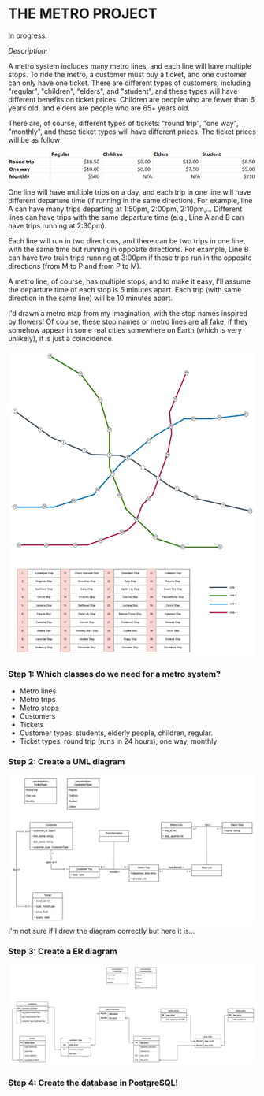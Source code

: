 # THE METRO PROJECT

In progress.

*Description:*

A metro system includes many metro lines, and each line will have multiple stops. To ride the metro, a customer must buy a ticket, and one customer can only have one ticket. There are different types of customers, including "regular", "children", "elders", and "student", and these types will have different benefits on ticket prices. Children are people who are fewer than 6 years old, and elders are people who are 65+ years old. 

There are, of course, different types of tickets: "round trip", "one way", "monthly", and these ticket types will have different prices. 
The ticket prices will be as follow: 

![alt text](ticket_prices.png)

One line will have multiple trips on a day, and each trip in one line will have different departure time (if running in the same direction). For example, line A can have many trips departing at 1:50pm, 2:00pm, 2:10pm,... Different lines can have trips with the same departure time (e.g., Line A and B can have trips running at 2:30pm). 

Each line will run in two directions, and there can be two trips in one line, with the same time but running in opposite directions. For example, Line B can have two train trips running at 3:00pm if these trips run in the opposite directions (from M to P and from P to M). 

A metro line, of course, has multiple stops, and to make it easy, I'll assume the departure time of each stop is 5 minutes apart. Each trip (with same direction in the same line) will be 10 minutes apart. 

I'd drawn a metro map from my imagination, with the stop names inspired by flowers! Of course, these stop names or metro lines are all fake, if they somehow appear in some real cities somewhere on Earth (which is very unlikely), it is just a coincidence.

![alt text](metro_project-metro-map.png)


### Step 1: Which classes do we need for a metro system?
- Metro lines
- Metro trips
- Metro stops
- Customers
- Tickets
- Customer types: students, elderly people, children, regular. 
- Ticket types: round trip (runs in 24 hours), one way, monthly

### Step 2: Create a UML diagram
![alt text](metro_project-UML.png)
I'm not sure if I drew the diagram correctly but here it is...

### Step 3: Create a ER diagram
![alt text](metro_project-ER.png)

### Step 4: Create the database in PostgreSQL! 
